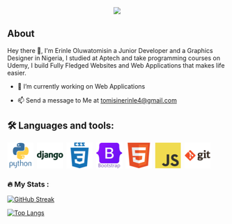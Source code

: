 <div id="header" align="center">
  <img src="https://media3.giphy.com/media/qgQUggAC3Pfv687qPC/giphy.gif?cid=ecf05e47epsfxz68e66clymlvuwqf6xxay6q78ebca9ajvsh&rid=giphy.gif&ct=g" width="300"/>
</div>


## About

Hey there 👋, I'm Erinle Oluwatomisin a Junior Developer and a Graphics Designer in Nigeria, I studied at Aptech and take programming courses on Udemy, I build Fully Fledged Websites and Web Applications that makes life easier.

- 🔭 I’m currently working on Web Applications

- 📫 Send a message to Me at tomisinerinle4@gmail.com


## :hammer_and_wrench: Languages and tools:

<div>
   <img src="https://github.com/devicons/devicon/blob/master/icons/python/python-original-wordmark.svg" title="Python" **alt="Python" width="60" height="60"/>&nbsp;
   <img src="https://github.com/devicons/devicon/blob/master/icons/django/django-plain-wordmark.svg" title="Django" **alt="Django" width="60" height="60"/>&nbsp;
  <img src="https://github.com/devicons/devicon/blob/master/icons/css3/css3-plain-wordmark.svg"  title="CSS3" alt="CSS" width="60" height="60"/>&nbsp;
  <img src="https://github.com/devicons/devicon/blob/master/icons/bootstrap/bootstrap-original-wordmark.svg"  title="CSS3" alt="CSS" width="60" height="60"/>&nbsp;
  <img src="https://github.com/devicons/devicon/blob/master/icons/html5/html5-original.svg" title="HTML5" alt="HTML" width="60" height="60"/>&nbsp;
  <img src="https://github.com/devicons/devicon/blob/master/icons/javascript/javascript-original.svg" title="JavaScript" alt="JavaScript" width="60" height="60"/>&nbsp;
  <img src="https://github.com/devicons/devicon/blob/master/icons/git/git-original-wordmark.svg" title="Git" alt="Git" width="60" height="60"/>&nbsp;
  
</div>

### :fire: My Stats :

[![GitHub Streak](http://github-readme-streak-stats.herokuapp.com?user=GorgeousTomi&theme=dark&background=000000)](https://git.io/streak-stats)

[![Top Langs](https://github-readme-stats.vercel.app/api/top-langs/?username=GorgeousTomi&layout=compact&theme=vision-friendly-dark)](https://github.com/anuraghazra/github-readme-stats)


<!--
**GorgeousTomi/GorgeousTomi** is a ✨ _special_ ✨ repository because its `README.md` (this file) appears on your GitHub profile.

Here are some ideas to get you started:
- 🔭 I’m currently working on ...
- 🌱 I’m currently learning ...
- 👯 I’m looking to collaborate on ...
- 🤔 I’m looking for help with ...
- 💬 Ask me about ...
- 📫 How to reach me: ...
- 😄 Pronouns: ...
- ⚡ Fun fact: ...
-->


  

</div>



<!--
**GorgeousTomi/GorgeousTomi** is a ✨ _special_ ✨ repository because its `README.md` (this file) appears on your GitHub profile.

Here are some ideas to get you started:
- 🔭 I’m currently working on ...
- 🌱 I’m currently learning ...
- 👯 I’m looking to collaborate on ...
- 🤔 I’m looking for help with ...
- 💬 Ask me about ...
- 📫 How to reach me: ...
- 😄 Pronouns: ...
- ⚡ Fun fact: ...
-->
